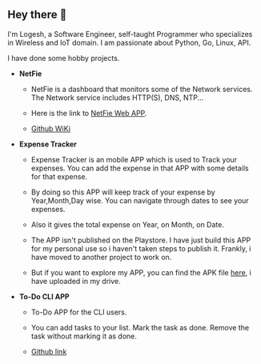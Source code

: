 ## Hey there 👋

I'm Logesh, a Software Engineer, self-taught Programmer who specializes in Wireless and IoT domain.
I am passionate about Python, Go, Linux, API.

I have done some hobby projects.
  - **NetFie**
    - NetFie is a dashboard that monitors some of the Network services. The Network service includes HTTP(S), DNS, NTP... 
      
    - Here is the link to [NetFie Web APP](https://netfie-9d483.web.app/#/).
      
    - [Github WiKi](https://github.com/LogeshVel/NetFie/wiki)
      
  - **Expense Tracker**

    - Expense Tracker is an mobile APP which is used to Track your expenses. You can add the expense in that APP with some details for that expense.
      
    - By doing so this APP will keep track of your expense by Year,Month,Day wise. You can navigate through dates to see your expenses.
    - Also it gives the total expense on Year, on Month, on Date.
      
    - The APP isn't published on the Playstore. I have just build this APP for my personal use so i haven't taken steps to publish it. Frankly, i have moved to another project to work on.
      
    - But if you want to explore my APP, you can find the APK file [here](https://drive.google.com/file/d/1mE9UHZsR4n6DDLzX47E3ESo1JAvejEGH/view?usp=sharing), i have uploaded in my drive.
      
      
  - **To-Do CLI APP**
 
    - To-Do APP for the CLI users.
    - You can add tasks to your list. Mark the task as done. Remove the task without marking it as done.
      
    - [Github link](https://github.com/LogeshVel/todo)
